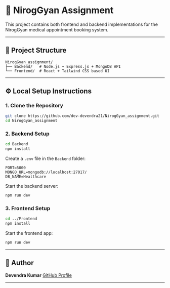 # 🏥 NirogGyan Assignment

This project contains both frontend and backend implementations for the NirogGyan medical appointment booking system.

---

## 📂 Project Structure

```
NirogGyan_assignment/
├── Backend/   # Node.js + Express.js + MongoDB API
└── Frontend/  # React + Tailwind CSS based UI
```

---

## ⚙️ Local Setup Instructions

### 1. Clone the Repository

```bash
git clone https://github.com/dev-devendra21/NirogGyan_assignment.git
cd NirogGyan_assignment
```

### 2. Backend Setup

```bash
cd Backend
npm install
```

Create a `.env` file in the `Backend` folder:

```env
PORT=5000
MONGO_URL=mongodb://localhost:27017/
DB_NAME=Healthcare
```

Start the backend server:

```bash
npm run dev
```

### 3. Frontend Setup

```bash
cd ../Frontend
npm install
```

Start the frontend app:

```bash
npm run dev
```

---

## 🙌 Author

**Devendra Kumar**
[GitHub Profile](https://github.com/dev-devendra21)

---
